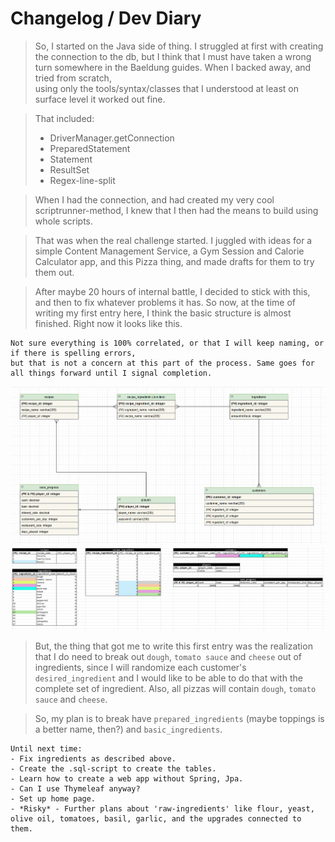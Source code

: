 # Changelog / Dev Diary

> So, I started on the Java side of thing. I struggled at first with creating the connection to the db, 
> but I think that I must have taken a wrong turn somewhere in the Baeldung guides. When I backed away, and tried from scratch,  
> using only the tools/syntax/classes that I understood at least on surface level it worked out fine.

> That included:
> - DriverManager.getConnection
> - PreparedStatement
> - Statement
> - ResultSet
> - Regex-line-split

> When I had the connection, and had created my very cool scriptrunner-method, 
> I knew that I then had the means to build using whole scripts.

> That was when the real challenge started. I juggled with ideas for a simple Content Management Service, 
> a Gym Session and Calorie Calculator app, and this Pizza thing, and made drafts for them to try them out.

> After maybe 20 hours of internal battle, I decided to stick with this, and then to fix whatever problems it has.
> So now, at the time of writing my first entry here, I think the basic structure is almost finished. Right now it looks like this.

    Not sure everything is 100% correlated, or that I will keep naming, or if there is spelling errors, 
    but that is not a concern at this part of the process. Same goes for all things forward until I signal completion.

![UML-A](/src/main/resources/evaluation-images/UML-25-02-20-a.png)
![EXCEL-A](src/main/resources/evaluation-images/Excel-25-02-20a.png)

> But, the thing that got me to write this first entry was the realization that 
> I do need to break out `dough`, `tomato sauce` and `cheese` out of ingredients, 
> since I will randomize each customer's `desired_ingredient` and I would like to be able to do that with the complete set of ingredient.
> Also, all pizzas will contain `dough`, `tomato sauce` and `cheese`.

> So, my plan is to break have `prepared_ingredients` (maybe toppings is a better name, then?) and `basic_ingredients`.

    Until next time:
    - Fix ingredients as described above.
    - Create the .sql-script to create the tables.
    - Learn how to create a web app without Spring, Jpa.
    - Can I use Thymeleaf anyway?
    - Set up home page.
    - *Risky* - Further plans about 'raw-ingredients' like flour, yeast, olive oil, tomatoes, basil, garlic, and the upgrades connected to them.


